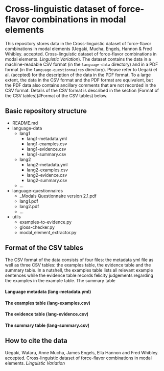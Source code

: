 # Cross-linguistic dataset of force-flavor combinations in modal elements

This repository stores data in the Cross-linguistic dataset of force-flavor combinations in modal elements
(Uegaki, Mucha, Engels, Hannon & Fred Whibley. accepted. Cross-linguistic dataset of force-flavor combinations in modal elements. _Linguistic Variation_). The dataset contains the data in a machine-readable CSV format (in the `language-data` directory) and in a PDF format (in the `language-questionnaires` directory). Please refer to Uegaki et al. (accpted) for the description of the data in the PDF format. To a large extent, the data in the CSV format and the PDF format are equivalent, but the PDF data also contains ancillary comments that are not recorded in the CSV format. Details of the CSV format is described in the section [Format of the CSV tables](#Format of the CSV tables) below.

## Basic repository structure

- README.md
- language-data
    - lang1
        - lang1-metadata.yml
        - lang1-examples.csv
        - lang1-evidence.csv
        - lang1-summary.csv
    - lang2
        - lang2-metadata.yml
        - lang2-examples.csv
        - lang2-evidence.csv
        - lang2-summary.csv
    - ...
- language-questionnaires
    - _Modals Questionnaire version 2.1.pdf
    - lang1.pdf
    - lang2.pdf
    - ...
- utils
    - examples-to-evidence.py
    - gloss-checker.py
    - modal_element_extractor.py

## Format of the CSV tables

The CSV format of the data consists of four files: the metadata yml file as well as three CSV tables: the examples table, the evidence table and the summary table. In a nutshell, the examples table lists all relevant example sentences while the evidence table records felicity judgements regarding the examples in the example table. The summary table 

#### Language metadata (lang-metadata.yml)

#### The examples table (lang-examples.csv)

#### The evidence table (lang-evidence.csv)

#### The summary table  (lang-summary.csv)

## How to cite the data

Uegaki, Wataru, Anne Mucha, James Engels, Ella Hannon and Fred Whibley. accepted. Cross-linguistic dataset of force-flavor combinations in modal elements. _Linguistic Variation_
